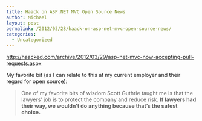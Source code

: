 ```yaml
---
title: Haack on ASP.NET MVC Open Source News
author: Michael
layout: post
permalink: /2012/03/28/haack-on-asp-net-mvc-open-source-news/
categories:
  - Uncategorized
---
```

<http://haacked.com/archive/2012/03/29/asp-net-mvc-now-accepting-pull-requests.aspx>

My favorite bit (as I can relate to this at my current employer and their regard for open source):

> One of my favorite bits of wisdom Scott Guthrie taught me is that the lawyers’ job is to protect the company and reduce risk. **If lawyers had their way, we wouldn’t do anything because that’s the safest choice.**
